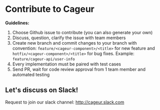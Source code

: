 # Contribute to Cageur  
**Guidelines:**  
1. Choose Github issue to contribute (you can also generate your own)  
2. Discuss, question, clarify the issue with team members  
3. Create new branch and commit changes to your branch with convention: `feature/<cageur-component>/<title>` for new feature and `hotfix/<cageur-component>/<title>` for bug fixes. Example: `feature/cageur-api/user-info`  
4. Every implementation must be paired with test cases  
5. Send PR, wait for code review approval from 1 team member and automated testing

## Let's discuss on Slack!
Request to join our slack channel: http://cageur.slack.com

